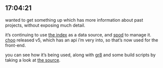 ## 17:04:21

wanted to get something up which has more information about past projects, without exposing much detail.

it’s continuing to use [the index](https://github.com/jondashkyle/index) as a data source, and [spod](https://github.com/jondashkyle/spod) to manage it. [choo](https://github.com/yoshuawuyts/choo) released v5, which has an api i’m very into, so that’s now used for the front-end.

you can see how it’s being used, along with [gr8](https://github.com/jongacnik/gr8) and some build scripts by taking a look at [the source](https://github.com/jondashkyle/jon-kyle.com/blob/master/source/index.js).